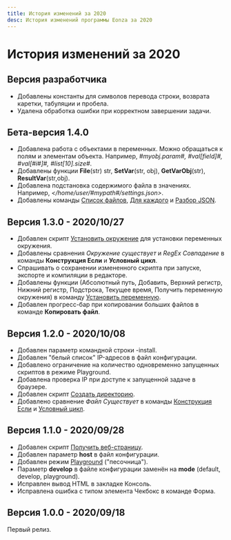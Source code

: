 ```yaml
---
title: История изменений за 2020
desc: История изменений программы Eonza за 2020
---
```

# История изменений за 2020

## Версия разработчика

* Добавлены константы для символов перевода строки, возврата каретки, табуляции и пробела.
* Удалена обработка ошибки при корректном завершении задачи.

## Бета-версия 1.4.0

* Добавлена работа с объектами в переменных. Можно обращаться к полям и элементам объекта. Например, *#myobj.param#, #val[field]#, #val[#i#]#, #list[10].size#*.
* Добавлены функции **File**(str) str, **SetVar**(str, obj), **GetVarObj**(str), **ResultVar**(str,obj).
* Добавлена подстановка содержимого файла в значениях. Например, *</home/user/#mypath#/settings.json>*.
* Добавлены команды [Список файлов](/ru/scripts/file-list.html), [Для каждого](/ru/scripts/foreach.html) и [Разбор JSON](/ru/scripts/parse-json.html).

## Версия 1.3.0 - 2020/10/27

* Добавлен скрипт [Установить окружение](/ru/scripts/set-environment.html) для установки переменных окружения.
* Добавлены сравнения *Окружение существует* и *RegEx Совпадение* в команды **Конструкция Если** и **Условный цикл**.
* Спрашивать о сохранении измененного скрипта при запуске, экспорте и компиляции в редакторе.
* Добавлены функции (Абсолютный путь, Добавить, Верхний регистр, Нижний регистр, Подстрока, Текущее время, Получить переменную окружения) в команду [Установить переменную](/ru/scripts/set-variable.html).
* Добавлен прогресс-бар при копировании больших файлов в команде **Копировать файл**.

## Версия 1.2.0 - 2020/10/08

* Добавлен параметр командной строки -install.
* Добавлен "белый список" IP-адресов в файл конфигурации.
* Добавлено ограничение на количество одновременно запущенных скриптов в режиме Playground.
* Добавлена проверка IP при доступе к запущенной задаче в браузере.
* Добавлен скрипт [Создать директорию](/ru/scripts/create-dir.html).
* Добавлено сравнение *Файл Существует* в команды [Конструкция Если](/ru/scripts/if-statement.html) и [Условный цикл](/ru/scripts/while-statement.html).

## Версия 1.1.0 - 2020/09/28

* Добавлен скрипт [Получить веб-страницу](/ru/scripts/get-webpage.html).
* Добавлен параметр **host** в файл конфигурации.
* Добавлен режим [Playground](playground.html) ("песочница").
* Параметр **develop** в файле конфигурации заменён на **mode** (default, develop, playground).
* Исправлен вывод HTML в закладке Консоль.
* Исправлена ошибка с типом элемента Чекбокс в команде Форма.

## Версия 1.0.0 - 2020/09/18

Первый релиз.
